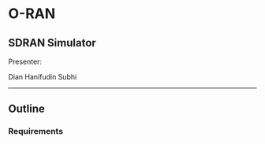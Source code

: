 <!-- classes: title -->

# O-RAN
## SDRAN Simulator

<!-- block-start: grid -->
Presenter:
<!-- account: github, dhanifudin -->
Dian Hanifudin Subhi
<!-- block-end -->

---

<!-- section-title: Passage -->

## Outline

### Requirements
